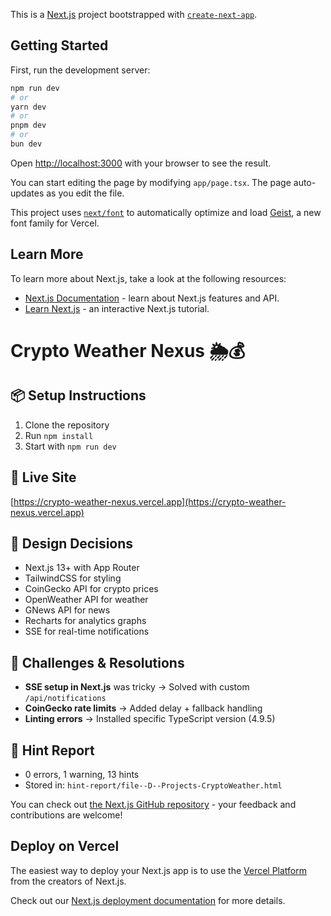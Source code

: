 This is a [Next.js](https://nextjs.org) project bootstrapped with [`create-next-app`](https://nextjs.org/docs/app/api-reference/cli/create-next-app).

## Getting Started

First, run the development server:

```bash
npm run dev
# or
yarn dev
# or
pnpm dev
# or
bun dev
```

Open [http://localhost:3000](http://localhost:3000) with your browser to see the result.

You can start editing the page by modifying `app/page.tsx`. The page auto-updates as you edit the file.

This project uses [`next/font`](https://nextjs.org/docs/app/building-your-application/optimizing/fonts) to automatically optimize and load [Geist](https://vercel.com/font), a new font family for Vercel.

## Learn More

To learn more about Next.js, take a look at the following resources:

- [Next.js Documentation](https://nextjs.org/docs) - learn about Next.js features and API.
- [Learn Next.js](https://nextjs.org/learn) - an interactive Next.js tutorial.

# Crypto Weather Nexus 🌦️💰

## 📦 Setup Instructions
1. Clone the repository
2. Run `npm install`
3. Start with `npm run dev`

## 🚀 Live Site
[https://crypto-weather-nexus.vercel.app](https://crypto-weather-nexus.vercel.app)

## 🧠 Design Decisions
- Next.js 13+ with App Router
- TailwindCSS for styling
- CoinGecko API for crypto prices
- OpenWeather API for weather
- GNews API for news
- Recharts for analytics graphs
- SSE for real-time notifications

## 🧩 Challenges & Resolutions
- **SSE setup in Next.js** was tricky → Solved with custom `/api/notifications`
- **CoinGecko rate limits** → Added delay + fallback handling
- **Linting errors** → Installed specific TypeScript version (4.9.5)

## 📄 Hint Report
- 0 errors, 1 warning, 13 hints
- Stored in: `hint-report/file--D--Projects-CryptoWeather.html`


You can check out [the Next.js GitHub repository](https://github.com/vercel/next.js) - your feedback and contributions are welcome!

## Deploy on Vercel

The easiest way to deploy your Next.js app is to use the [Vercel Platform](https://vercel.com/new?utm_medium=default-template&filter=next.js&utm_source=create-next-app&utm_campaign=create-next-app-readme) from the creators of Next.js.

Check out our [Next.js deployment documentation](https://nextjs.org/docs/app/building-your-application/deploying) for more details.
